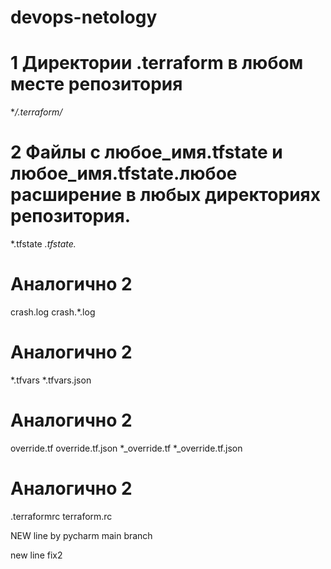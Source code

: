 # devops-netology

# 1 Директории .terraform в любом месте репозитория
**/.terraform/*

# 2 Файлы с любое_имя.tfstate и любое_имя.tfstate.любое расширение в любых директориях репозитория.
*.tfstate
*.tfstate.*

# Аналогично 2 
crash.log
crash.*.log

# Аналогично 2
*.tfvars
*.tfvars.json

# Аналогично 2
override.tf 
override.tf.json
*_override.tf
*_override.tf.json

# Аналогично 2
.terraformrc
terraform.rc

NEW line by pycharm main branch

new line fix2